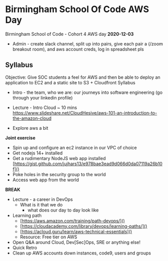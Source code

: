 # Birmingham School Of Code AWS Day
Birmingham School of Code - Cohort 4 AWS day
**2020-12-03**

- Admin - create slack channel, split up into pairs, give each pair a (/zoom breakout room), and aws account creds, log in spreadsheet pls
## Syllabus

Objective: Give SOC students a feel for AWS and then be able to deploy an application to EC2 and a static site to S3 + Cloudfront
Syllabus

- Intro - the team, who we are:
  our journeys into software engineering (go through your linkedin profile)

- Lecture - Intro Cloud ~ 10 mins https://www.slideshare.net/CloudHesive/aws-101-an-introduction-to-the-amazon-cloud
- Explore aws a bit

**Joint exercise**
  - Spin up and configure an ec2 instance in our VPC of choice
  - Get nodejs 14+ installed
  - Get a rudimentary NodeJS web app installed [https://gist.github.com/jujhars13/e978bae3ead9d066d0da07119a26b10f]()
  - Poke holes in the security group to the world
  - Access web app from the world

**BREAK**

- Lecture - a career in DevOps
  - What is it that we do
    - what does our day to day look like
- Learning path
  - [https://aws.amazon.com/training/path-devops/]()
  - [https://cloudacademy.com/library/devops/learning-paths/]()
  - [https://acloud.guru/learn/aws-technical-essentials]()
  - Resource: Free tier on AWS
- Open Q&A around Cloud, Dev[Sec]Ops, SRE or anything else!
- Quick Retro
- Clean up AWS accounts down instances, code9, users and groups
